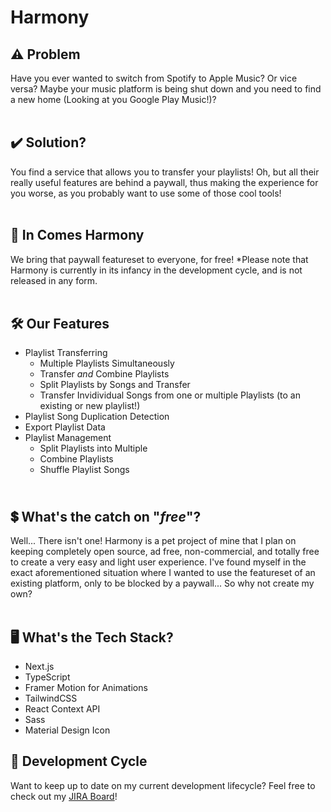 # Harmony

## ⚠️ Problem
Have you ever wanted to switch from Spotify to Apple Music? Or vice versa? Maybe your music platform is being shut down and you need to find a new home (Looking at you Google Play Music!)?<br><br>
## ✔️ Solution?
You find a service that allows you to transfer your playlists! Oh, but all their really useful features are behind a paywall, thus making the experience for you worse, as you probably want to use some of those cool tools!<br><br>

## 🚀 In Comes Harmony
We bring that paywall featureset to everyone, for free! *Please note that Harmony is currently in its infancy in the development cycle, and is not released in any form.<br><br>

## 🛠️ Our Features
- Playlist Transferring
  - Multiple Playlists Simultaneously
  - Transfer *and* Combine Playlists
  - Split Playlists by Songs and Transfer
  - Transfer Invidividual Songs from one or multiple Playlists (to an existing or new playlist!)
- Playlist Song Duplication Detection
- Export Playlist Data
- Playlist Management
  - Split Playlists into Multiple
  - Combine Playlists
  - Shuffle Playlist Songs
## <br>💲 What's the catch on "*free*"?
Well... There isn't one! Harmony is a pet project of mine that I plan on keeping completely open source, ad free, non-commercial, and totally free to create a very easy and light user experience. I've found myself in the exact aforementioned situation where I wanted to use the featureset of an existing platform, only to be blocked by a paywall... So why not create my own?<br><br>

## 🖥️ What's the Tech Stack?
- Next.js 
- TypeScript
- Framer Motion for Animations
- TailwindCSS
- React Context API
- Sass
- Material Design Icon

## 🔧 Development Cycle
 Want to keep up to date on my current development lifecycle? Feel free to check out my [JIRA Board](https://bbutner.atlassian.net/jira/software/c/projects/HRMNY/issues/?filter=allissues)!